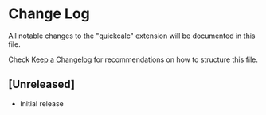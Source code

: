# Change Log

All notable changes to the "quickcalc" extension will be documented in this file.

Check [Keep a Changelog](http://keepachangelog.com/) for recommendations on how to structure this file.

## [Unreleased]

- Initial release